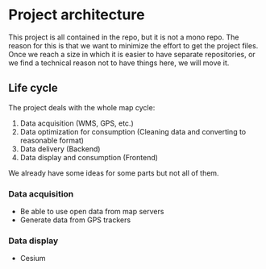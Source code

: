 # Project architecture

This project is all contained in the repo, but it is not a mono repo. The reason for this is that we want to minimize the effort to get the project files. Once we reach a size in which it is easier to have separate repositories, or we find a technical reason not to have things here, we will move it.

## Life cycle
The project deals with the whole map cycle:
1. Data acquisition (WMS, GPS, etc.)
2. Data optimization for consumption (Cleaning data and converting to reasonable format)
3. Data delivery (Backend)
4. Data display and consumption (Frontend)

We already have some ideas for some parts but not all of them.

### Data acquisition
 - Be able to use open data from map servers
 - Generate data from GPS trackers

### Data display
 - Cesium
